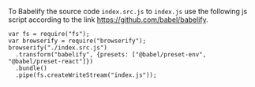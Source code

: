 To Babelify the source code `index.src.js` to `index.js` use the following
js script according to the link https://github.com/babel/babelify.
```
var fs = require("fs");
var browserify = require("browserify");
browserify("./index.src.js")
  .transform("babelify", {presets: ["@babel/preset-env", "@babel/preset-react"]})
  .bundle()
  .pipe(fs.createWriteStream("index.js"));
```